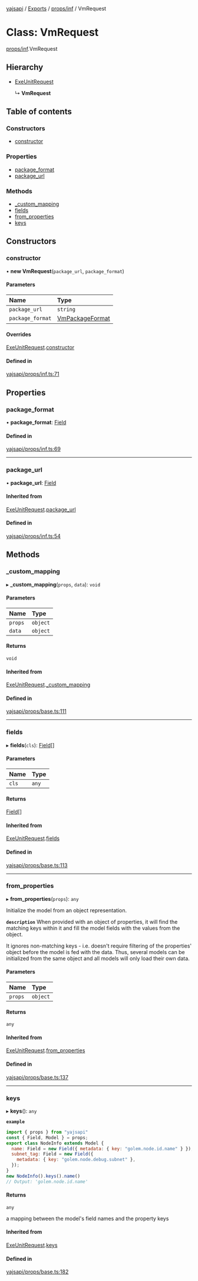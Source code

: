 [yajsapi](../README.md) / [Exports](../modules.md) / [props/inf](../modules/props_inf.md) / VmRequest

# Class: VmRequest

[props/inf](../modules/props_inf.md).VmRequest

## Hierarchy

- [ExeUnitRequest](props_inf.exeunitrequest.md)

  ↳ **VmRequest**

## Table of contents

### Constructors

- [constructor](props_inf.vmrequest.md#constructor)

### Properties

- [package\_format](props_inf.vmrequest.md#package_format)
- [package\_url](props_inf.vmrequest.md#package_url)

### Methods

- [\_custom\_mapping](props_inf.vmrequest.md#_custom_mapping)
- [fields](props_inf.vmrequest.md#fields)
- [from\_properties](props_inf.vmrequest.md#from_properties)
- [keys](props_inf.vmrequest.md#keys)

## Constructors

### constructor

• **new VmRequest**(`package_url`, `package_format`)

#### Parameters

| Name | Type |
| :------ | :------ |
| `package_url` | `string` |
| `package_format` | [VmPackageFormat](../enums/props_inf.vmpackageformat.md) |

#### Overrides

[ExeUnitRequest](props_inf.exeunitrequest.md).[constructor](props_inf.exeunitrequest.md#constructor)

#### Defined in

[yajsapi/props/inf.ts:71](https://github.com/golemfactory/yajsapi/blob/8f42a91/yajsapi/props/inf.ts#L71)

## Properties

### package\_format

• **package\_format**: [Field](props_base.field.md)

#### Defined in

[yajsapi/props/inf.ts:69](https://github.com/golemfactory/yajsapi/blob/8f42a91/yajsapi/props/inf.ts#L69)

___

### package\_url

• **package\_url**: [Field](props_base.field.md)

#### Inherited from

[ExeUnitRequest](props_inf.exeunitrequest.md).[package_url](props_inf.exeunitrequest.md#package_url)

#### Defined in

[yajsapi/props/inf.ts:54](https://github.com/golemfactory/yajsapi/blob/8f42a91/yajsapi/props/inf.ts#L54)

## Methods

### \_custom\_mapping

▸ **_custom_mapping**(`props`, `data`): `void`

#### Parameters

| Name | Type |
| :------ | :------ |
| `props` | `object` |
| `data` | `object` |

#### Returns

`void`

#### Inherited from

[ExeUnitRequest](props_inf.exeunitrequest.md).[_custom_mapping](props_inf.exeunitrequest.md#_custom_mapping)

#### Defined in

[yajsapi/props/base.ts:111](https://github.com/golemfactory/yajsapi/blob/8f42a91/yajsapi/props/base.ts#L111)

___

### fields

▸ **fields**(`cls`): [Field](props_base.field.md)[]

#### Parameters

| Name | Type |
| :------ | :------ |
| `cls` | `any` |

#### Returns

[Field](props_base.field.md)[]

#### Inherited from

[ExeUnitRequest](props_inf.exeunitrequest.md).[fields](props_inf.exeunitrequest.md#fields)

#### Defined in

[yajsapi/props/base.ts:113](https://github.com/golemfactory/yajsapi/blob/8f42a91/yajsapi/props/base.ts#L113)

___

### from\_properties

▸ **from_properties**(`props`): `any`

Initialize the model from an object representation.

**`description`** When provided with an object of properties, it will find the matching keys
   within it and fill the model fields with the values from the object.

   It ignores non-matching keys - i.e. doesn't require filtering of the properties'
   object before the model is fed with the data. Thus, several models can be
   initialized from the same object and all models will only load their own data.

#### Parameters

| Name | Type |
| :------ | :------ |
| `props` | `object` |

#### Returns

`any`

#### Inherited from

[ExeUnitRequest](props_inf.exeunitrequest.md).[from_properties](props_inf.exeunitrequest.md#from_properties)

#### Defined in

[yajsapi/props/base.ts:137](https://github.com/golemfactory/yajsapi/blob/8f42a91/yajsapi/props/base.ts#L137)

___

### keys

▸ **keys**(): `any`

**`example`**
```js
import { props } from "yajsapi"
const { Field, Model } = props;
export class NodeInfo extends Model {
  name: Field = new Field({ metadata: { key: "golem.node.id.name" } });
  subnet_tag: Field = new Field({
    metadata: { key: "golem.node.debug.subnet" },
  });
}
new NodeInfo().keys().name()
// Output: 'golem.node.id.name'
```

#### Returns

`any`

a mapping between the model's field names and the property keys

#### Inherited from

[ExeUnitRequest](props_inf.exeunitrequest.md).[keys](props_inf.exeunitrequest.md#keys)

#### Defined in

[yajsapi/props/base.ts:182](https://github.com/golemfactory/yajsapi/blob/8f42a91/yajsapi/props/base.ts#L182)
